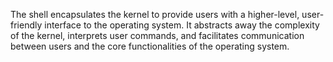 The shell encapsulates the kernel to provide users with a higher-level, user-friendly interface to the operating system. It abstracts away the complexity of the kernel, interprets user commands, and facilitates communication between users and the core functionalities of the operating system.